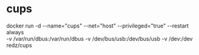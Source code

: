 # cups
docker run -d --name="cups" --net="host" --privileged="true" --restart always \
-v /var/run/dbus:/var/run/dbus -v /dev/bus/usb:/dev/bus/usb -v /dev:/dev redz/cups
